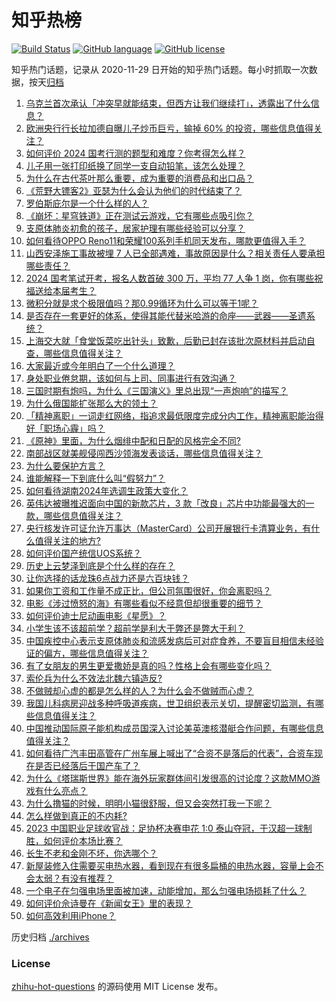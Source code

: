 # 知乎热榜
[![Build Status](https://github.com/ToWeLong/zhihu-hot-questions/workflows/CI/badge.svg)](https://github.com/ToWeLong/zhihu-hot-questions/actions)
[![GitHub language](https://img.shields.io/badge/language-golang-orange.svg)](https://golang.org/)
[![GitHub license](https://img.shields.io/github/license/ToWeLong/zhihu-hot-questions)](https://github.com/ToWeLong/zhihu-hot-questions/blob/main/LICENSE)

知乎热门话题，记录从 2020-11-29 日开始的知乎热门话题。每小时抓取一次数据，按天[归档](./archives)

<!-- BEGIN -->

1. [乌克兰首次承认「冲突早就能结束，但西方让我们继续打」，透露出了什么信息？](https://www.zhihu.com/question/631978591)
1. [欧洲央行行长拉加德自曝儿子炒币巨亏，输掉 60% 的投资，哪些信息值得关注？](https://www.zhihu.com/question/631929349)
1. [如何评价 2024 国考行测的题型和难度？你考得怎么样？](https://www.zhihu.com/question/631977477)
1. [儿子用一张打印纸换了同学一支自动铅笔，该怎么处理？](https://www.zhihu.com/question/630844032)
1. [为什么在古代茶叶那么重要，成为重要的消费品和出口品？](https://www.zhihu.com/question/514088346)
1. [《荒野大镖客2》亚瑟为什么会认为他们的时代结束了？](https://www.zhihu.com/question/631188130)
1. [罗伯斯庇尔是一个什么样的人？](https://www.zhihu.com/question/342180025)
1. [《崩坏：星穹铁道》正在测试云游戏，它有哪些点吸引你？](https://www.zhihu.com/question/631329223)
1. [支原体肺炎初愈的孩子，居家护理有哪些经验可以分享？](https://www.zhihu.com/question/631459131)
1. [如何看待OPPO Reno11和荣耀100系列手机同天发布，哪款更值得入手？](https://www.zhihu.com/question/631526823)
1. [山西安泽施工事故被埋 7 人已全部遇难，事故原因是什么？相关责任人要承担哪些责任？](https://www.zhihu.com/question/631818712)
1. [2024 国考笔试开考，报名人数首破 300 万，平均 77 人争 1 岗，你有哪些祝福送给本届考生？](https://www.zhihu.com/question/631696474)
1. [微积分就是求个极限值吗？那0.99循环为什么可以等于1呢？](https://www.zhihu.com/question/631565577)
1. [是否存在一套更好的体系，使得其能代替米哈游的命座——武器——圣遗系统？](https://www.zhihu.com/question/631834848)
1. [上海交大就「食堂饭菜吃出针头」致歉，后勤已封存该批次原材料并启动自查，哪些信息值得关注？](https://www.zhihu.com/question/631891359)
1. [大家最近或今年明白了一个什么道理？](https://www.zhihu.com/question/631421319)
1. [身处职业倦怠期，该如何与上司、同事进行有效沟通？](https://www.zhihu.com/question/630020636)
1. [三国时期有炮吗，为什么《三国演义》里总出现“一声炮响”的描写？](https://www.zhihu.com/question/625086821)
1. [为什么俄国能扩张那么大的领土？](https://www.zhihu.com/question/56544269)
1. [「精神离职」一词走红网络，指追求最低限度完成分内工作，精神离职能治得好「职场心霾」吗？](https://www.zhihu.com/question/631105338)
1. [《原神》里面，为什么烟绯中配和日配的风格完全不同?](https://www.zhihu.com/question/536908680)
1. [南部战区就美舰侵闯西沙领海发表谈话，哪些信息值得关注？](https://www.zhihu.com/question/631890767)
1. [为什么要保护方言？](https://www.zhihu.com/question/59642581)
1. [谁能解释一下到底什么叫“假努力”？](https://www.zhihu.com/question/442259394)
1. [如何看待湖南2024年选调生政策大变化？](https://www.zhihu.com/question/631296685)
1. [英伟达被曝推迟面向中国的新款芯片，3 款「改良」芯片中功能最强大的一款，哪些信息值得关注？](https://www.zhihu.com/question/631695479)
1. [央行核发许可证允许万事达（MasterCard）公司开展银行卡清算业务，有什么值得关注的地方?](https://www.zhihu.com/question/630847687)
1. [如何评价国产统信UOS系统？](https://www.zhihu.com/question/594635253)
1. [历史上云梦泽到底是个什么样的存在？](https://www.zhihu.com/question/22213204)
1. [让你选择的话龙珠6点战力还是六百块钱？](https://www.zhihu.com/question/630931065)
1. [如果你工资和工作量不成正比，但公司氛围很好，你会离职吗？](https://www.zhihu.com/question/630540798)
1. [电影《涉过愤怒的海》有哪些看似不经意但却很重要的细节？](https://www.zhihu.com/question/631549978)
1. [如何评价迪士尼动画电影《星愿》？](https://www.zhihu.com/question/629928499)
1. [小学生该不该超前学？超前学是利大于弊还是弊大于利？](https://www.zhihu.com/question/623005831)
1. [中国疾控中心表示支原体肺炎和流感发病后可对症食养，不要盲目相信未经验证的偏方，哪些信息值得关注？](https://www.zhihu.com/question/631820058)
1. [有了女朋友的男生更爱撒娇是真的吗？性格上会有哪些变化吗？](https://www.zhihu.com/question/631563609)
1. [索伦兵为什么不效法北魏六镇造反?](https://www.zhihu.com/question/631600696)
1. [不做贼却心虚的都是怎么样的人？为什么会不做贼而心虚？](https://www.zhihu.com/question/601792013)
1. [我国儿科病房迎战多种呼吸道疾病，世卫组织表示关切，提醒密切监测，有哪些信息值得关注？](https://www.zhihu.com/question/631517313)
1. [中国推动国际原子能机构成员国深入讨论美英澳核潜艇合作问题，有哪些信息值得关注？](https://www.zhihu.com/question/631857655)
1. [如何看待广汽丰田高管在广州车展上喊出了“合资不是落后的代表”，合资车现在是否已经落后于国产车了？](https://www.zhihu.com/question/631117226)
1. [为什么《塔瑞斯世界》能在海外玩家群体间引发很高的讨论度？这款MMO游戏有什么亮点？](https://www.zhihu.com/question/631656772)
1. [为什么撸猫的时候，明明小猫很舒服，但又会突然打我一下呢？](https://www.zhihu.com/question/630481830)
1. [怎么样做到真正的不内耗?](https://www.zhihu.com/question/499351260)
1. [2023 中国职业足球收官战：足协杯决赛申花 1:0 泰山夺冠，于汉超一球制胜，如何评价本场比赛？](https://www.zhihu.com/question/631880343)
1. [长生不老和金刚不坏，你选哪个？](https://www.zhihu.com/question/443410702)
1. [新屋装修入住需要买电热水器，看到现在有很多扁桶的电热水器，容量上会不会太弱？有没有推荐？](https://www.zhihu.com/question/630517638)
1. [一个电子在匀强电场里面被加速，动能增加，那么匀强电场损耗了什么？](https://www.zhihu.com/question/550377722)
1. [如何评价佘诗曼在《新闻女王》里的表现？](https://www.zhihu.com/question/630841515)
1. [如何高效利用iPhone？](https://www.zhihu.com/question/21920881)

<!-- END -->

历史归档 [./archives](./archives)


### License
[zhihu-hot-questions](https://github.com/towelong/zhihu-hot-questions) 的源码使用 MIT License 发布。